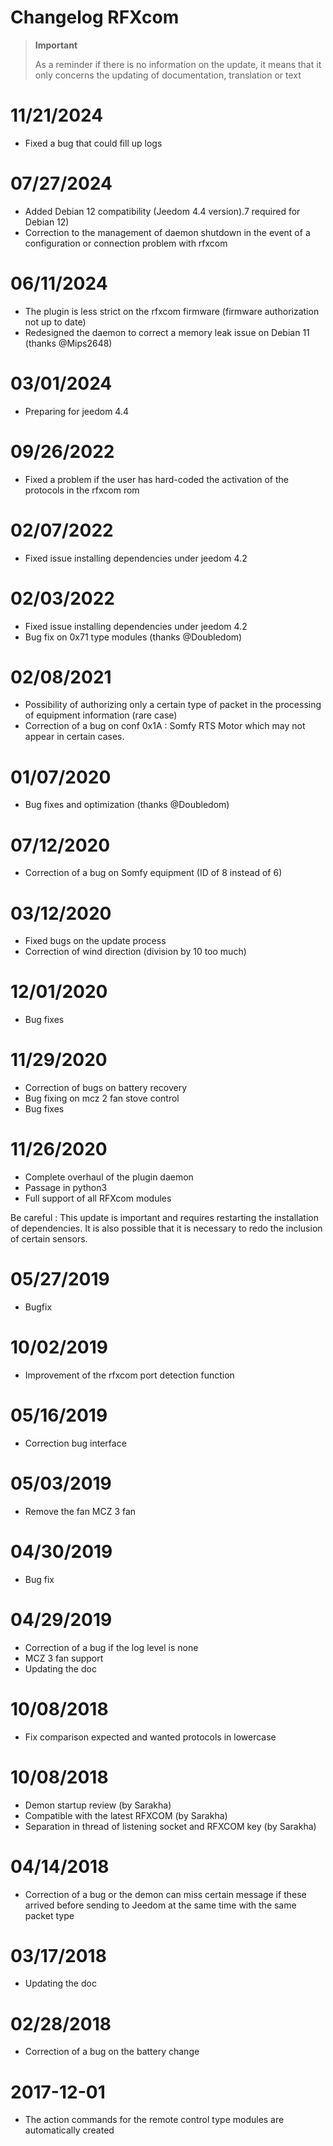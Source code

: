 # Changelog RFXcom

>**Important**
>
>As a reminder if there is no information on the update, it means that it only concerns the updating of documentation, translation or text

# 11/21/2024

- Fixed a bug that could fill up logs

# 07/27/2024

- Added Debian 12 compatibility (Jeedom 4.4 version).7 required for Debian 12)
- Correction to the management of daemon shutdown in the event of a configuration or connection problem with rfxcom

# 06/11/2024

- The plugin is less strict on the rfxcom firmware (firmware authorization not up to date)
- Redesigned the daemon to correct a memory leak issue on Debian 11 (thanks @Mips2648)

# 03/01/2024

- Preparing for jeedom 4.4

# 09/26/2022

- Fixed a problem if the user has hard-coded the activation of the protocols in the rfxcom rom

# 02/07/2022

- Fixed issue installing dependencies under jeedom 4.2

# 02/03/2022

- Fixed issue installing dependencies under jeedom 4.2
- Bug fix on 0x71 type modules (thanks @Doubledom)

# 02/08/2021

- Possibility of authorizing only a certain type of packet in the processing of equipment information (rare case)
- Correction of a bug on conf 0x1A : Somfy RTS Motor which may not appear in certain cases.

# 01/07/2020

- Bug fixes and optimization (thanks @Doubledom)

# 07/12/2020

- Correction of a bug on Somfy equipment (ID of 8 instead of 6)

# 03/12/2020

- Fixed bugs on the update process
- Correction of wind direction (division by 10 too much)

# 12/01/2020

- Bug fixes

# 11/29/2020

- Correction of bugs on battery recovery
- Bug fixing on mcz 2 fan stove control
- Bug fixes

# 11/26/2020

- Complete overhaul of the plugin daemon
- Passage in python3
- Full support of all RFXcom modules

Be careful : This update is important and requires restarting the installation of dependencies. It is also possible that it is necessary to redo the inclusion of certain sensors.

# 05/27/2019

- Bugfix

# 10/02/2019

- Improvement of the rfxcom port detection function

# 05/16/2019

- Correction bug interface

# 05/03/2019

- Remove the fan MCZ 3 fan

# 04/30/2019

- Bug fix

# 04/29/2019

- Correction of a bug if the log level is none
- MCZ 3 fan support
- Updating the doc

# 10/08/2018

- Fix comparison expected and wanted protocols in lowercase

# 10/08/2018

- Demon startup review (by Sarakha)
- Compatible with the latest RFXCOM (by Sarakha)
- Separation in thread of listening socket and RFXCOM key (by Sarakha)

# 04/14/2018

- Correction of a bug or the demon can miss certain message if these arrived before sending to Jeedom at the same time with the same packet type

# 03/17/2018

- Updating the doc

# 02/28/2018

- Correction of a bug on the battery change

# 2017-12-01

- The action commands for the remote control type modules are
    automatically created
